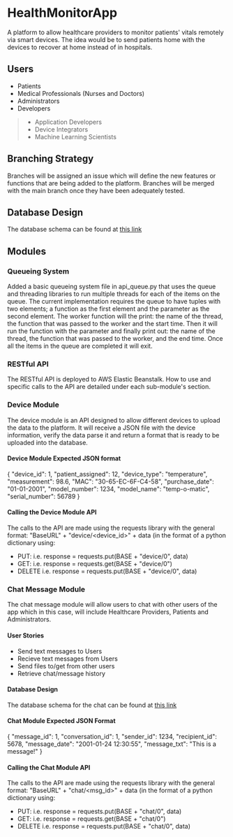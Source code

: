 # HealthMonitorApp
A platform to allow healthcare providers to monitor patients' vitals remotely via smart devices. The idea would be 
to send patients home with the devices to recover at home instead of in hospitals.

## Users
* Patients
* Medical Professionals (Nurses and Doctors)
* Administrators
* Developers
>* Application Developers
>* Device Integrators
>* Machine Learning Scientists

## Branching Strategy
Branches will be assigned an issue which will define the new features or functions that are being added to the 
platform. Branches will be merged with the main branch once they have been adequately tested.

## Database Design

The database schema can be found at [this link](https://dbdiagram.io/d/620561ee85022f4ee573a861)

## Modules

### Queueing System
Added a basic queueing system file in api_queue.py that uses the queue and threading libraries to run multiple threads for each
of the items on the queue. The current implementation requires the queue to have tuples with two elements; a function 
as the first element and the parameter as the second element. The worker function will the print: the name of the 
thread, the function that was passed to the worker and the start time. Then it will run the function with the parameter
and finally print out: the name of the thread, the function that was passed to the worker, and the end time. Once all
the items in the queue are completed it will exit.

### RESTful API
The RESTful API is deployed to AWS Elastic Beanstalk. How to use and specific calls to the API are detailed under each sub-module's section.

### Device Module
The device module is an API designed to allow different devices to upload the data to the platform. It will receive a JSON file with the device information, verify the data parse it and return a format that is ready to be uploaded into the database.

#### Device Module Expected JSON format
{ "device_id": 1,
  "patient_assigned": 12,
  "device_type": "temperature",
  "measurement": 98.6,
  "MAC": "30-65-EC-6F-C4-58",
  "purchase_date": "01-01-2001",
  "model_number": 1234,
  "model_name": "temp-o-matic",
  "serial_number": 56789
}

#### Calling the Device Module API
The calls to the API are made using the requests library with the general format: "BaseURL" + "device/<device_id>" + data (in the format of a python dictionary using:
- PUT: i.e. response = requests.put(BASE + "device/0", data) 
- GET: i.e. response = requests.get(BASE + "device/0")
- DELETE i.e. response = requests.put(BASE + "device/0", data)

### Chat Message Module
The chat message module will allow users to chat with other users of the app which in this case, will include Healthcare Providers, Patients and Administrators. 

#### User Stories
- Send text messages to Users
- Recieve text messages from Users
- Send files to/get from other users 
- Retrieve chat/message history

#### Database Design
The database schema for the chat can be found at [this link](https://dbdiagram.io/d/6220252454f9ad109a4d6528)

#### Chat Module Expected JSON Format
{ "message_id": 1,
  "conversation_id": 1,
  "sender_id": 1234,
  "recipient_id": 5678,
  "message_date": "2001-01-24 12:30:55",
  "message_txt": "This is a message!"
}

#### Calling the Chat Module API
The calls to the API are made using the requests library with the general format: "BaseURL" + "chat/<msg_id>" + data (in the format of a python dictionary using:
- PUT: i.e. response = requests.put(BASE + "chat/0", data) 
- GET: i.e. response = requests.get(BASE + "chat/0")
- DELETE i.e. response = requests.put(BASE + "chat/0", data)

